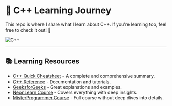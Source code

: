 # 🚀 C++ Learning Journey

This repo is where I share what I learn about C++. If you're learning too, feel free to check it out! 🚀

![C++](https://img.shields.io/badge/c++-%2300599C.svg?style=for-the-badge&logo=c%2B%2B&logoColor=white)  

---

## 📚 Learning Resources

- [C++ Quick Cheatsheet](https://quickref.me/cpp) - A complete and comprehensive summary.
- [C++ Reference](https://cplusplus.com/) - Documentation and tutorials.
- [GeeksforGeeks](https://www.geeksforgeeks.org/c-plus-plus/) - Great explanations and examples.
- [NeonLearn Course](https://youtube.com/playlist?list=PLTEzTFAAzxQ5iUo9xD-5HlM-stLDyidpg&si=lbYlPdJuJrHDh2GS) - Covers everything with deep insights.
- [MisterProgrammer Course](https://youtube.com/playlist?list=PLSccONlqbvwfC6IADl8ePIUM-lM9ghDsQ&si=dV5ZrbDXEDWfLIVa) - Full course without deep dives into details.
